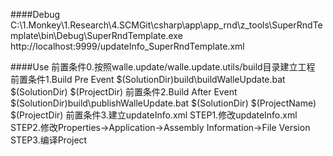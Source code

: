 ﻿####Debug
C:\1.Monkey\1.Research\4.SCMGit\csharp\app\app_rnd\z_tools\SuperRndTemplate\bin\Debug\SuperRndTemplate.exe http://localhost:9999/updateInfo_SuperRndTemplate.xml

####Use
前置条件0.按照walle.update/walle.update.utils/build目录建立工程
前置条件1.Build Pre Event
$(SolutionDir)build\buildWalleUpdate.bat $(SolutionDir) $(ProjectDir)
前置条件2.Build After Event
$(SolutionDir)build\publishWalleUpdate.bat $(SolutionDir) $(ProjectName) $(ProjectDir)
前置条件3.建立updateInfo.xml
STEP1.修改updateInfo.xml
STEP2.修改Properties->Application->Assembly Information->File Version
STEP3.编译Project
